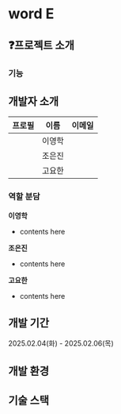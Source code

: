 # word E

## ❓프로젝트 소개

### 기능

## 개발자 소개

|프로필|이름|이메일|
|:----:|:---:|:-----:|
||이영학||
||조은진|
||고요한|

### 역할 분담

**이영학**
- contents here

**조은진**
- contents here

**고요한** 
- contents here

## 개발 기간
2025.02.04(화) - 2025.02.06(목)


## 개발 환경

## 기술 스택


